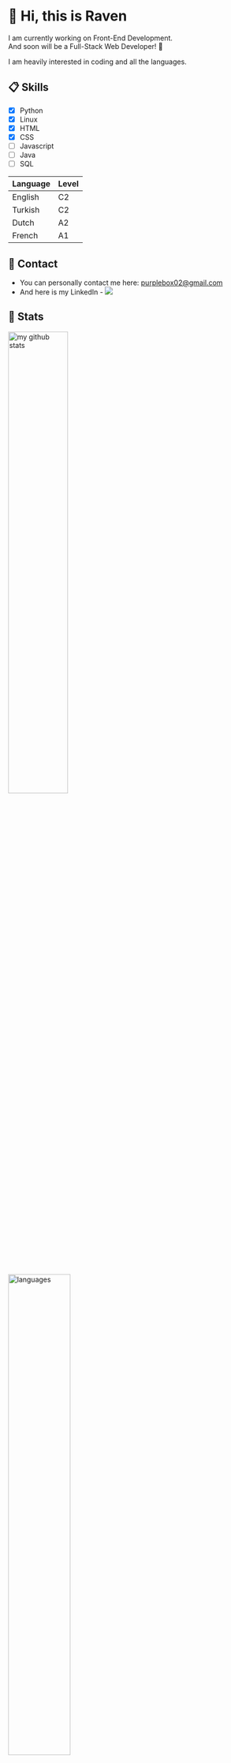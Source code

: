 # 👋 Hi, this is Raven

I am currently working on Front-End Development. <br>
And soon will be a Full-Stack Web Developer! 🎨

I am heavily interested in coding and all the languages.

## 📋 Skills
- [x] Python
- [X] Linux
- [X] HTML
- [X] CSS
- [ ] Javascript
- [ ] Java
- [ ] SQL

| Language | Level |
| ----------- | ----------- |
| English | C2 |
| Turkish | C2 |
| Dutch   | A2 |
| French  | A1 |

## 💬 Contact
- You can personally contact me here: purplebox02@gmail.com
- And here is my LinkedIn - [![](https://img.shields.io/badge/linkedin-%230077B5.svg?&style=for-the-badge&logo=linkedin&logoColor=white)](https://www.linkedin.com/in/ravenisaac)

## 📑 Stats
<img src="https://github-readme-stats.vercel.app/api?username=Raven-Isaac-Finch&theme=chartreuse-dark&show_icons=true" alt="my github stats" width="49%"/>&nbsp;
<br>
<img src="https://github-readme-stats.vercel.app/api/top-langs/?username=Raven-Isaac-Finch&theme=chartreuse-dark&layout=compact" alt="languages" width="50%" >
